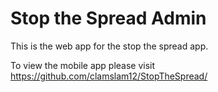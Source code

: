 # Stop the Spread Admin

This is the web app for the stop the spread app. 

To view the mobile app please visit https://github.com/clamslam12/StopTheSpread/

